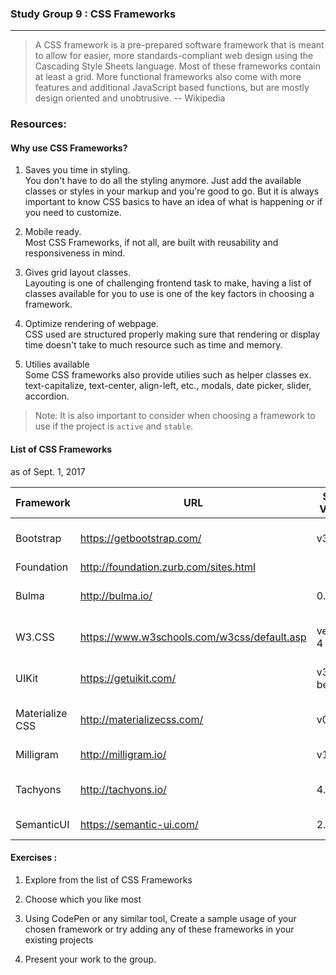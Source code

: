 ### Study Group 9 : CSS Frameworks
_____

> A CSS framework is a pre-prepared software framework that is meant to allow for easier, more standards-compliant web design using the Cascading Style Sheets language. Most of these frameworks contain at least a grid. More functional frameworks also come with more features and additional JavaScript based functions, but are mostly design oriented and unobtrusive.
-- Wikipedia

### Resources:    
#### Why use CSS Frameworks?
1.  Saves you time in styling.     
You don't have to do all the styling anymore. Just add the available classes or styles in your markup and you're good to go. But it is always important to know CSS basics to have an idea of what is happening or if you need to customize.

2. Mobile ready.   
Most CSS Frameworks, if not all, are built with reusability and responsiveness in mind. 

3. Gives grid layout classes.   
Layouting is one of challenging frontend task to make, having a list of classes available for you to use is one of the key factors in choosing a framework. 

4. Optimize rendering of webpage.   
CSS used are structured properly making sure that rendering or display time doesn't take to much resource such as time and memory.

5. Utilies available    
Some CSS frameworks also provide utilies such as helper classes ex. text-capitalize, text-center, align-left, etc., modals, date picker, slider, accordion.

> Note: It is also important  to consider when choosing a framework to use if the project is  `active`  and  `stable`.

#### List of CSS Frameworks
as of Sept. 1, 2017

Framework | URL | Stable Version | Release Date | Last Update 
------------| ----------- | --------- | --------- | --------- |    
Bootstrap | https://getbootstrap.com/ | v3.3.7 | Jul 26, 2016 | Sept. 1, 2017 |    
Foundation | http://foundation.zurb.com/sites.html   | | |     
Bulma |  http://bulma.io/    | 0.5.1 | |  Sept. 1, 2017 |    
W3.CSS |https://www.w3schools.com/w3css/default.asp |version 4 | March 24. 2017 | May 20, 2017 |   
UIKit | https://getuikit.com/    | v3.0.0-beta.30 | Aug.18, 2017 | Aug. 28, 2017
Materialize CSS | http://materializecss.com/       | v0.100.2 | August 26, 2017 | Aug. 27, 2017   
Milligram | http://milligram.io/ | v1.3.0 | Jan. 26, 2017 | June 3, 2017 |    
Tachyons | http://tachyons.io/ |  4.8.1   | Aug. 16, 2017 | Aug. 16, 2017 |    
SemanticUI | https://semantic-ui.com/ |  2.2.13 | Aug 07, 2017 |  Aug. 8, 2017 |    

    

#### Exercises : 
1. Explore from the list of CSS Frameworks

2. Choose which you like most

3. Using CodePen or any similar tool, Create a sample usage of your chosen framework or try adding any of these frameworks in your existing projects 

4. Present your work to the group.

